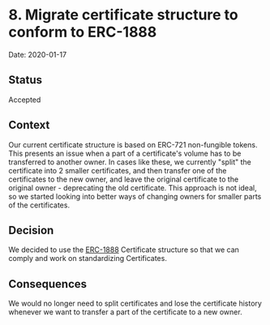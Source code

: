 # 8. Migrate certificate structure to conform to ERC-1888

Date: 2020-01-17

## Status

Accepted

## Context

Our current certificate structure is based on ERC-721 non-fungible tokens. This presents an issue when a part of a certificate's volume has to be transferred to another owner.
In cases like these, we currently "split" the certificate into 2 smaller certificates, and then transfer one of the certificates to the new owner, and leave the original certificate to the original owner - deprecating the old certificate.
This approach is not ideal, so we started looking into better ways of changing owners for smaller parts of the certificates.

## Decision

We decided to use the [ERC-1888](https://github.com/ethereum/EIPs/issues/1888) Certificate structure so that we can comply and work on standardizing Certificates.

## Consequences

We would no longer need to split certificates and lose the certificate history whenever we want to transfer a part of the certificate to a new owner.
